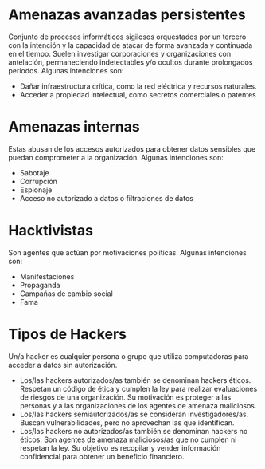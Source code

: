 # Amenazas avanzadas persistentes
Conjunto de procesos informáticos sigilosos  orquestados por un tercero con la intención y la capacidad de atacar de forma avanzada y continuada en el tiempo. Suelen investigar corporaciones y organizaciones con antelación, permaneciendo indetectables y/o ocultos durante prolongados periodos. Algunas intenciones son:
- Dañar infraestructura crítica, como la red eléctrica y recursos naturales. 
- Acceder a propiedad intelectual, como secretos comerciales o patentes

# Amenazas internas
Estas abusan de los accesos autorizados para obtener datos sensibles que puedan comprometer a la organización. Algunas intenciones son:
- Sabotaje
- Corrupción
- Espionaje
- Acceso no autorizado a datos o filtraciones de datos 
# Hacktivistas
Son agentes que actúan por motivaciones políticas. Algunas intenciones son:
- Manifestaciones
- Propaganda
- Campañas de cambio social
- Fama

# Tipos de Hackers
Un/a hacker es cualquier persona o grupo que utiliza computadoras para acceder a datos sin autorización.
- Los/las hackers autorizados/as también se denominan hackers éticos. Respetan un código de ética y cumplen la ley para realizar evaluaciones de riesgos de una organización. Su motivación es proteger a las personas y a las organizaciones de los agentes de amenaza maliciosos.
- Los/las hackers semiautorizados/as se consideran investigadores/as. Buscan vulnerabilidades, pero no aprovechan las que identifican.
- Los/las hackers no autorizados/as también se denominan hackers no éticos. Son agentes de amenaza maliciosos/as que no cumplen ni respetan la ley. Su objetivo es recopilar y vender información confidencial para obtener un beneficio financiero.
